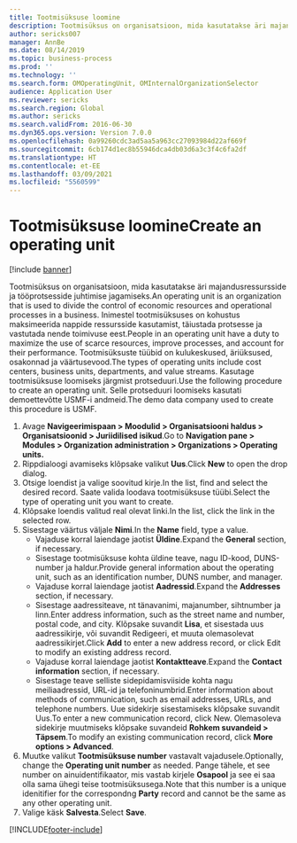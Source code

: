```yaml
---
title: Tootmisüksuse loomine
description: Tootmisüksus on organisatsioon, mida kasutatakse äri majandusressursside ja tööprotsesside juhtimise jagamiseks.
author: sericks007
manager: AnnBe
ms.date: 08/14/2019
ms.topic: business-process
ms.prod: ''
ms.technology: ''
ms.search.form: OMOperatingUnit, OMInternalOrganizationSelector
audience: Application User
ms.reviewer: sericks
ms.search.region: Global
ms.author: sericks
ms.search.validFrom: 2016-06-30
ms.dyn365.ops.version: Version 7.0.0
ms.openlocfilehash: 0a99260cdc3ad5aa5a963cc27093984d22af669f
ms.sourcegitcommit: 6cb174d1ec8b55946dca4db03d6a3c3f4c6fa2df
ms.translationtype: HT
ms.contentlocale: et-EE
ms.lasthandoff: 03/09/2021
ms.locfileid: "5560599"
---
```

# <a name="create-an-operating-unit"></a><span data-ttu-id="e8d54-103">Tootmisüksuse loomine</span><span class="sxs-lookup"><span data-stu-id="e8d54-103">Create an operating unit</span></span>

[!include [banner](../../includes/banner.md)]

<span data-ttu-id="e8d54-104">Tootmisüksus on organisatsioon, mida kasutatakse äri majandusressursside ja tööprotsesside juhtimise jagamiseks.</span><span class="sxs-lookup"><span data-stu-id="e8d54-104">An operating unit is an organization that is used to divide the control of economic resources and operational processes in a business.</span></span> <span data-ttu-id="e8d54-105">Inimestel tootmisüksuses on kohustus maksimeerida nappide ressursside kasutamist, täiustada protsesse ja vastutada nende toimivuse eest.</span><span class="sxs-lookup"><span data-stu-id="e8d54-105">People in an operating unit have a duty to maximize the use of scarce resources, improve processes, and account for their performance.</span></span> <span data-ttu-id="e8d54-106">Tootmisüksuste tüübid on kulukeskused, äriüksused, osakonnad ja väärtusevood.</span><span class="sxs-lookup"><span data-stu-id="e8d54-106">The types of operating units include cost centers, business units, departments, and value streams.</span></span> <span data-ttu-id="e8d54-107">Kasutage tootmisüksuse loomiseks järgmist protseduuri.</span><span class="sxs-lookup"><span data-stu-id="e8d54-107">Use the following procedure to create an operating unit.</span></span> <span data-ttu-id="e8d54-108">Selle protseduuri loomiseks kasutati demoettevõtte USMF-i andmeid.</span><span class="sxs-lookup"><span data-stu-id="e8d54-108">The demo data company used to create this procedure is USMF.</span></span>

1. <span data-ttu-id="e8d54-109">Avage **Navigeerimispaan > Moodulid > Organisatsiooni haldus > Organisatsioonid > Juriidilised isikud**.</span><span class="sxs-lookup"><span data-stu-id="e8d54-109">Go to **Navigation pane > Modules > Organization administration > Organizations > Operating units.**</span></span>
2. <span data-ttu-id="e8d54-110">Rippdialoogi avamiseks klõpsake valikut **Uus**.</span><span class="sxs-lookup"><span data-stu-id="e8d54-110">Click **New** to open the drop dialog.</span></span>
3. <span data-ttu-id="e8d54-111">Otsige loendist ja valige soovitud kirje.</span><span class="sxs-lookup"><span data-stu-id="e8d54-111">In the list, find and select the desired record.</span></span> <span data-ttu-id="e8d54-112">Saate valida loodava tootmisüksuse tüübi.</span><span class="sxs-lookup"><span data-stu-id="e8d54-112">Select the type of operating unit you want to create.</span></span>  
4. <span data-ttu-id="e8d54-113">Klõpsake loendis valitud real olevat linki.</span><span class="sxs-lookup"><span data-stu-id="e8d54-113">In the list, click the link in the selected row.</span></span>
5. <span data-ttu-id="e8d54-114">Sisestage väärtus väljale **Nimi**.</span><span class="sxs-lookup"><span data-stu-id="e8d54-114">In the **Name** field, type a value.</span></span>
    + <span data-ttu-id="e8d54-115">Vajaduse korral laiendage jaotist **Üldine**.</span><span class="sxs-lookup"><span data-stu-id="e8d54-115">Expand the **General** section, if necessary.</span></span>  
    + <span data-ttu-id="e8d54-116">Sisestage tootmisüksuse kohta üldine teave, nagu ID-kood, DUNS-number ja haldur.</span><span class="sxs-lookup"><span data-stu-id="e8d54-116">Provide general information about the operating unit, such as an identification number, DUNS number, and manager.</span></span>    
    + <span data-ttu-id="e8d54-117">Vajaduse korral laiendage jaotist **Aadressid**.</span><span class="sxs-lookup"><span data-stu-id="e8d54-117">Expand the **Addresses** section, if necessary.</span></span>  
    + <span data-ttu-id="e8d54-118">Sisestage aadressiteave, nt tänavanimi, majanumber, sihtnumber ja linn.</span><span class="sxs-lookup"><span data-stu-id="e8d54-118">Enter address information, such as the street name and number, postal code, and city.</span></span> <span data-ttu-id="e8d54-119">Klõpsake suvandit **Lisa**, et sisestada uus aadressikirje, või suvandit Redigeeri, et muuta olemasolevat aadressikirjet.</span><span class="sxs-lookup"><span data-stu-id="e8d54-119">Click **Add** to enter a new address record, or click Edit to modify an existing address record.</span></span>   
    + <span data-ttu-id="e8d54-120">Vajaduse korral laiendage jaotist **Kontaktteave**.</span><span class="sxs-lookup"><span data-stu-id="e8d54-120">Expand the **Contact information** section, if necessary.</span></span>  
    + <span data-ttu-id="e8d54-121">Sisestage teave selliste sidepidamisviiside kohta nagu meiliaadressid, URL-id ja telefoninumbrid.</span><span class="sxs-lookup"><span data-stu-id="e8d54-121">Enter information about methods of communication, such as email addresses, URLs, and telephone numbers.</span></span> <span data-ttu-id="e8d54-122">Uue sidekirje sisestamiseks klõpsake suvandit Uus.</span><span class="sxs-lookup"><span data-stu-id="e8d54-122">To enter a new communication record, click New.</span></span> <span data-ttu-id="e8d54-123">Olemasoleva sidekirje muutmiseks klõpsake suvandeid **Rohkem suvandeid > Täpsem**.</span><span class="sxs-lookup"><span data-stu-id="e8d54-123">To modify an existing communication record, click **More options > Advanced**.</span></span>   
6. <span data-ttu-id="e8d54-124">Muutke valikut **Tootmisüksuse number** vastavalt vajadusele.</span><span class="sxs-lookup"><span data-stu-id="e8d54-124">Optionally, change the **Operating unit number** as needed.</span></span> <span data-ttu-id="e8d54-125">Pange tähele, et see number on ainuidentifikaator, mis vastab kirjele **Osapool** ja see ei saa olla sama ühegi teise tootmisüksusega.</span><span class="sxs-lookup"><span data-stu-id="e8d54-125">Note that this number is a unique idenitifier for the correspondng **Party** record and cannot be the same as any other operating unit.</span></span>
7. <span data-ttu-id="e8d54-126">Valige käsk **Salvesta**.</span><span class="sxs-lookup"><span data-stu-id="e8d54-126">Select **Save**.</span></span>


[!INCLUDE[footer-include](../../../../includes/footer-banner.md)]